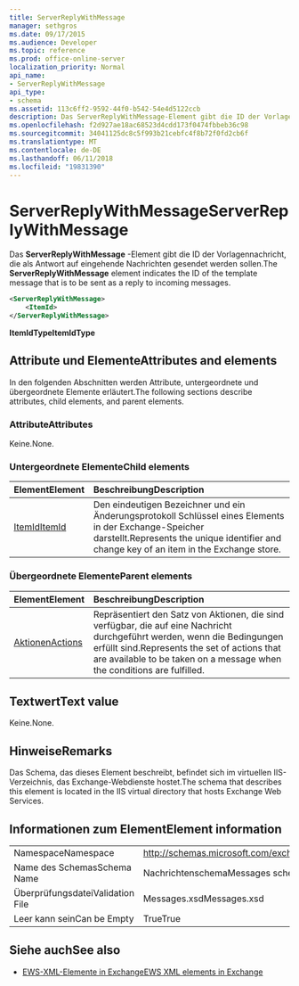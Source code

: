 ```yaml
---
title: ServerReplyWithMessage
manager: sethgros
ms.date: 09/17/2015
ms.audience: Developer
ms.topic: reference
ms.prod: office-online-server
localization_priority: Normal
api_name:
- ServerReplyWithMessage
api_type:
- schema
ms.assetid: 113c6ff2-9592-44f0-b542-54e4d5122ccb
description: Das ServerReplyWithMessage-Element gibt die ID der Vorlagennachricht, die als Antwort auf eingehende Nachrichten gesendet werden sollen.
ms.openlocfilehash: f2d927ae18ac68523d4cdd173f0474fbbeb36c98
ms.sourcegitcommit: 34041125dc8c5f993b21cebfc4f8b72f0fd2cb6f
ms.translationtype: MT
ms.contentlocale: de-DE
ms.lasthandoff: 06/11/2018
ms.locfileid: "19831390"
---
```

# <a name="serverreplywithmessage"></a><span data-ttu-id="2db1d-103">ServerReplyWithMessage</span><span class="sxs-lookup"><span data-stu-id="2db1d-103">ServerReplyWithMessage</span></span>

<span data-ttu-id="2db1d-104">Das **ServerReplyWithMessage** -Element gibt die ID der Vorlagennachricht, die als Antwort auf eingehende Nachrichten gesendet werden sollen.</span><span class="sxs-lookup"><span data-stu-id="2db1d-104">The **ServerReplyWithMessage** element indicates the ID of the template message that is to be sent as a reply to incoming messages.</span></span> 
  
```XML
<ServerReplyWithMessage>
    <ItemId>
</ServerReplyWithMessage>
```

 <span data-ttu-id="2db1d-105">**ItemIdType**</span><span class="sxs-lookup"><span data-stu-id="2db1d-105">**ItemIdType**</span></span>
## <a name="attributes-and-elements"></a><span data-ttu-id="2db1d-106">Attribute und Elemente</span><span class="sxs-lookup"><span data-stu-id="2db1d-106">Attributes and elements</span></span>

<span data-ttu-id="2db1d-107">In den folgenden Abschnitten werden Attribute, untergeordnete und übergeordnete Elemente erläutert.</span><span class="sxs-lookup"><span data-stu-id="2db1d-107">The following sections describe attributes, child elements, and parent elements.</span></span>
  
### <a name="attributes"></a><span data-ttu-id="2db1d-108">Attribute</span><span class="sxs-lookup"><span data-stu-id="2db1d-108">Attributes</span></span>

<span data-ttu-id="2db1d-109">Keine.</span><span class="sxs-lookup"><span data-stu-id="2db1d-109">None.</span></span>
  
### <a name="child-elements"></a><span data-ttu-id="2db1d-110">Untergeordnete Elemente</span><span class="sxs-lookup"><span data-stu-id="2db1d-110">Child elements</span></span>

|<span data-ttu-id="2db1d-111">**Element**</span><span class="sxs-lookup"><span data-stu-id="2db1d-111">**Element**</span></span>|<span data-ttu-id="2db1d-112">**Beschreibung**</span><span class="sxs-lookup"><span data-stu-id="2db1d-112">**Description**</span></span>|
|:-----|:-----|
|[<span data-ttu-id="2db1d-113">ItemId</span><span class="sxs-lookup"><span data-stu-id="2db1d-113">ItemId</span></span>](itemid.md) <br/> |<span data-ttu-id="2db1d-114">Den eindeutigen Bezeichner und ein Änderungsprotokoll Schlüssel eines Elements in der Exchange-Speicher darstellt.</span><span class="sxs-lookup"><span data-stu-id="2db1d-114">Represents the unique identifier and change key of an item in the Exchange store.</span></span>  <br/> |
   
### <a name="parent-elements"></a><span data-ttu-id="2db1d-115">Übergeordnete Elemente</span><span class="sxs-lookup"><span data-stu-id="2db1d-115">Parent elements</span></span>

|<span data-ttu-id="2db1d-116">**Element**</span><span class="sxs-lookup"><span data-stu-id="2db1d-116">**Element**</span></span>|<span data-ttu-id="2db1d-117">**Beschreibung**</span><span class="sxs-lookup"><span data-stu-id="2db1d-117">**Description**</span></span>|
|:-----|:-----|
|[<span data-ttu-id="2db1d-118">Aktionen</span><span class="sxs-lookup"><span data-stu-id="2db1d-118">Actions</span></span>](actions.md) <br/> |<span data-ttu-id="2db1d-119">Repräsentiert den Satz von Aktionen, die sind verfügbar, die auf eine Nachricht durchgeführt werden, wenn die Bedingungen erfüllt sind.</span><span class="sxs-lookup"><span data-stu-id="2db1d-119">Represents the set of actions that are available to be taken on a message when the conditions are fulfilled.</span></span>  <br/> |
   
## <a name="text-value"></a><span data-ttu-id="2db1d-120">Textwert</span><span class="sxs-lookup"><span data-stu-id="2db1d-120">Text value</span></span>

<span data-ttu-id="2db1d-121">Keine.</span><span class="sxs-lookup"><span data-stu-id="2db1d-121">None.</span></span>
  
## <a name="remarks"></a><span data-ttu-id="2db1d-122">Hinweise</span><span class="sxs-lookup"><span data-stu-id="2db1d-122">Remarks</span></span>

<span data-ttu-id="2db1d-123">Das Schema, das dieses Element beschreibt, befindet sich im virtuellen IIS-Verzeichnis, das Exchange-Webdienste hostet.</span><span class="sxs-lookup"><span data-stu-id="2db1d-123">The schema that describes this element is located in the IIS virtual directory that hosts Exchange Web Services.</span></span>
  
## <a name="element-information"></a><span data-ttu-id="2db1d-124">Informationen zum Element</span><span class="sxs-lookup"><span data-stu-id="2db1d-124">Element information</span></span>

|||
|:-----|:-----|
|<span data-ttu-id="2db1d-125">Namespace</span><span class="sxs-lookup"><span data-stu-id="2db1d-125">Namespace</span></span>  <br/> |http://schemas.microsoft.com/exchange/services/2006/messages  <br/> |
|<span data-ttu-id="2db1d-126">Name des Schemas</span><span class="sxs-lookup"><span data-stu-id="2db1d-126">Schema Name</span></span>  <br/> |<span data-ttu-id="2db1d-127">Nachrichtenschema</span><span class="sxs-lookup"><span data-stu-id="2db1d-127">Messages schema</span></span>  <br/> |
|<span data-ttu-id="2db1d-128">Überprüfungsdatei</span><span class="sxs-lookup"><span data-stu-id="2db1d-128">Validation File</span></span>  <br/> |<span data-ttu-id="2db1d-129">Messages.xsd</span><span class="sxs-lookup"><span data-stu-id="2db1d-129">Messages.xsd</span></span>  <br/> |
|<span data-ttu-id="2db1d-130">Leer kann sein</span><span class="sxs-lookup"><span data-stu-id="2db1d-130">Can be Empty</span></span>  <br/> |<span data-ttu-id="2db1d-131">True</span><span class="sxs-lookup"><span data-stu-id="2db1d-131">True</span></span>  <br/> |
   
## <a name="see-also"></a><span data-ttu-id="2db1d-132">Siehe auch</span><span class="sxs-lookup"><span data-stu-id="2db1d-132">See also</span></span>



- [<span data-ttu-id="2db1d-133">EWS-XML-Elemente in Exchange</span><span class="sxs-lookup"><span data-stu-id="2db1d-133">EWS XML elements in Exchange</span></span>](ews-xml-elements-in-exchange.md)

